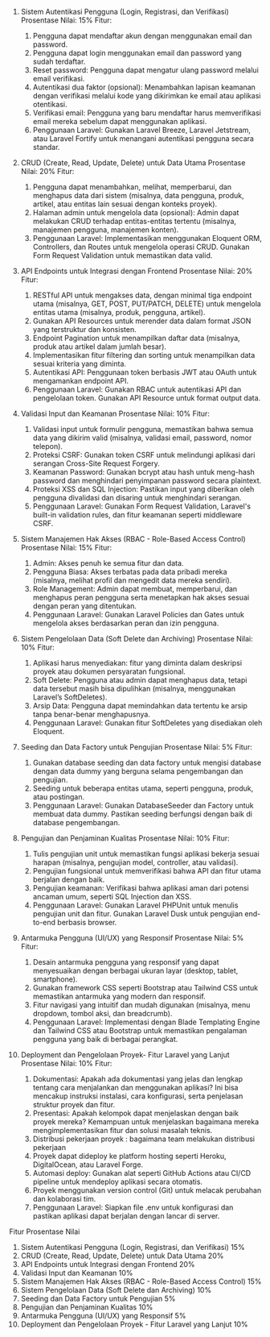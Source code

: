 1. Sistem Autentikasi Pengguna (Login, Registrasi, dan Verifikasi)
Prosentase Nilai: 15%
Fitur:
	1. Pengguna dapat mendaftar akun dengan menggunakan email dan password.
  	2. Pengguna dapat login menggunakan email dan password yang sudah terdaftar.
   	3. Reset password: Pengguna dapat mengatur ulang password melalui email verifikasi.
   	4.  Autentikasi dua faktor (opsional): Menambahkan lapisan keamanan dengan verifikasi melalui kode yang dikirimkan ke email atau aplikasi otentikasi.
   	5.  Verifikasi email: Pengguna yang baru mendaftar harus memverifikasi email mereka sebelum dapat menggunakan aplikasi.
   	6.  Penggunaan Laravel: Gunakan Laravel Breeze, Laravel Jetstream, atau Laravel Fortify untuk menangani autentikasi pengguna secara standar.

2. CRUD (Create, Read, Update, Delete) untuk Data Utama
Prosentase Nilai: 20%
Fitur:
	1. Pengguna dapat menambahkan, melihat, memperbarui, dan menghapus data dari sistem (misalnya, data pengguna, produk, artikel, atau entitas lain sesuai dengan konteks proyek).
 	2. Halaman admin untuk mengelola data (opsional): Admin dapat melakukan CRUD terhadap entitas-entitas tertentu (misalnya, manajemen pengguna, manajemen konten).
 	3. Penggunaan Laravel: Implementasikan menggunakan Eloquent ORM, Controllers, dan Routes untuk mengelola operasi CRUD. Gunakan Form Request Validation untuk memastikan data valid.

3. API Endpoints untuk Integrasi dengan Frontend
Prosentase Nilai: 20%
Fitur:
	1. RESTful API untuk mengakses data, dengan minimal tiga endpoint utama (misalnya, GET, POST, PUT/PATCH, DELETE) untuk mengelola entitas utama (misalnya, produk, pengguna, artikel).
 	2. Gunakan API Resources untuk merender data dalam format JSON yang terstruktur dan konsisten.
 	3. Endpoint Pagination untuk menampilkan daftar data (misalnya, produk atau artikel dalam jumlah besar).
 	4. Implementasikan fitur filtering dan sorting untuk menampilkan data sesuai kriteria yang diminta.
 	5. Autentikasi API: Penggunaan token berbasis JWT atau OAuth untuk mengamankan endpoint API.
 	6. Penggunaan Laravel: Gunakan RBAC untuk autentikasi API dan pengelolaan token. Gunakan API Resource untuk format output data.

4. Validasi Input dan Keamanan
Prosentase Nilai: 10%
Fitur:
	1. Validasi input untuk formulir pengguna, memastikan bahwa semua data yang dikirim valid (misalnya, validasi email, password, nomor telepon).
 	2. Proteksi CSRF: Gunakan token CSRF untuk melindungi aplikasi dari serangan Cross-Site Request Forgery.
 	3. Keamanan Password: Gunakan bcrypt atau hash untuk meng-hash password dan menghindari penyimpanan password secara plaintext.
 	4. Proteksi XSS dan SQL Injection: Pastikan input yang diberikan oleh pengguna divalidasi dan disaring untuk menghindari serangan.
 	5. Penggunaan Laravel: Gunakan Form Request Validation, Laravel's built-in validation rules, dan fitur keamanan seperti middleware CSRF.

5. Sistem Manajemen Hak Akses (RBAC - Role-Based Access Control)
Prosentase Nilai: 15%
    Fitur:
   1. Admin: Akses penuh ke semua fitur dan data.
   2. Pengguna Biasa: Akses terbatas pada data pribadi mereka (misalnya, melihat profil dan mengedit data mereka sendiri).
   3. Role Management: Admin dapat membuat, memperbarui, dan menghapus peran pengguna serta menetapkan hak akses sesuai dengan peran yang ditentukan.
   4. Penggunaan Laravel: Gunakan Laravel Policies dan Gates untuk mengelola akses berdasarkan peran dan izin pengguna.

6. Sistem Pengelolaan Data (Soft Delete dan Archiving)
Prosentase Nilai: 10%
    Fitur:
   1. Aplikasi harus menyediakan:  fitur yang diminta dalam deskripsi proyek atau dokumen persyaratan fungsional.
   2. Soft Delete: Pengguna atau admin dapat menghapus data, tetapi data tersebut masih bisa dipulihkan (misalnya, menggunakan Laravel’s SoftDeletes).
   3. Arsip Data: Pengguna dapat memindahkan data tertentu ke arsip tanpa benar-benar menghapusnya.
   4. Penggunaan Laravel: Gunakan fitur SoftDeletes yang disediakan oleh Eloquent.

7. Seeding dan Data Factory untuk Pengujian
Prosentase Nilai: 5%
    Fitur:
   1. Gunakan database seeding dan data factory untuk mengisi database dengan data dummy yang berguna selama pengembangan dan pengujian.
   2. Seeding untuk beberapa entitas utama, seperti pengguna, produk, atau postingan.
   3. Penggunaan Laravel: Gunakan DatabaseSeeder dan Factory untuk membuat data dummy. Pastikan seeding berfungsi dengan baik di database pengembangan.

8. Pengujian dan Penjaminan Kualitas
Prosentase Nilai: 10%
    Fitur:
   1. Tulis pengujian unit untuk memastikan fungsi aplikasi bekerja sesuai harapan (misalnya, pengujian model, controller, atau validasi).
   2. Pengujian fungsional untuk memverifikasi bahwa API dan fitur utama berjalan dengan baik.
   3. Pengujian keamanan: Verifikasi bahwa aplikasi aman dari potensi ancaman umum, seperti SQL Injection dan XSS.
   4. Penggunaan Laravel: Gunakan Laravel PHPUnit untuk menulis pengujian unit dan fitur. Gunakan Laravel Dusk untuk pengujian end-to-end berbasis browser.

9. Antarmuka Pengguna (UI/UX) yang Responsif
Prosentase Nilai: 5%
    Fitur:
   1. Desain antarmuka pengguna yang responsif yang dapat menyesuaikan dengan berbagai ukuran layar (desktop, tablet, smartphone).
   2. Gunakan framework CSS seperti Bootstrap atau Tailwind CSS untuk memastikan antarmuka yang modern dan responsif.
   3. Fitur navigasi yang intuitif dan mudah digunakan (misalnya, menu dropdown, tombol aksi, dan breadcrumb).
   4. Penggunaan Laravel: Implementasi dengan Blade Templating Engine dan Tailwind CSS atau Bootstrap untuk memastikan pengalaman pengguna yang baik di berbagai perangkat.

10. Deployment dan Pengelolaan Proyek- Fitur Laravel yang Lanjut 
Prosentase Nilai: 10%
    Fitur:
    1. Dokumentasi: Apakah ada dokumentasi yang jelas dan lengkap tentang cara menjalankan dan menggunakan aplikasi? Ini bisa mencakup instruksi instalasi, cara konfigurasi, serta penjelasan struktur proyek dan fitur.
    2. Presentasi: Apakah kelompok dapat menjelaskan dengan baik proyek mereka? Kemampuan untuk menjelaskan bagaimana mereka mengimplementasikan fitur dan solusi masalah teknis.
    3. Distribusi pekerjaan proyek : bagaimana team melakukan distribusi pekerjaan
    4. Proyek dapat dideploy ke platform hosting seperti Heroku, DigitalOcean, atau Laravel Forge.
    5. Automasi deploy: Gunakan alat seperti GitHub Actions atau CI/CD pipeline untuk mendeploy aplikasi secara otomatis.
    6. Proyek menggunakan version control (Git) untuk melacak perubahan dan kolaborasi tim.
    7. Penggunaan Laravel: Siapkan file .env untuk konfigurasi dan pastikan aplikasi dapat berjalan dengan lancar di server.


Fitur	Prosentase Nilai
1. Sistem Autentikasi Pengguna (Login, Registrasi, dan Verifikasi)	15%
2. CRUD (Create, Read, Update, Delete) untuk Data Utama	20%
4. API Endpoints untuk Integrasi dengan Frontend	20%
5. Validasi Input dan Keamanan	10%
6. Sistem Manajemen Hak Akses (RBAC - Role-Based Access Control)	15%
7. Sistem Pengelolaan Data (Soft Delete dan Archiving)	10%
9. Seeding dan Data Factory untuk Pengujian	5%
10. Pengujian dan Penjaminan Kualitas	10%
11. Antarmuka Pengguna (UI/UX) yang Responsif	5%
12. Deployment dan Pengelolaan Proyek - Fitur Laravel yang Lanjut 10%

